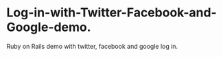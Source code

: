 # Log-in-with-Twitter-Facebook-and-Google-demo.
Ruby on Rails demo with twitter, facebook and google log in.
